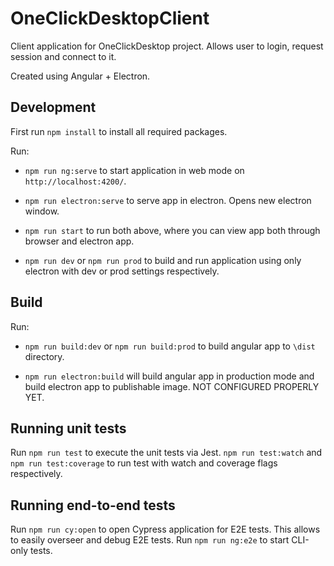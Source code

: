 # OneClickDesktopClient

Client application for OneClickDesktop project. Allows user to login, request session and connect to it.

Created using Angular + Electron.

## Development

First run `npm install` to install all required packages.

Run:

- `npm run ng:serve` to start application in web mode on `http://localhost:4200/`.

- `npm run electron:serve` to serve app in electron. Opens new electron window.

- `npm run start` to run both above, where you can view app both through browser and electron app.

- `npm run dev` or `npm run prod` to build and run application using only electron with dev or prod settings respectively.

## Build

Run:

- `npm run build:dev` or `npm run build:prod` to build angular app to `\dist` directory.

- `npm run electron:build` will build angular app in production mode and build electron app to publishable image. NOT CONFIGURED PROPERLY YET.

## Running unit tests

Run `npm run test` to execute the unit tests via Jest. `npm run test:watch` and `npm run test:coverage` to run test with watch and coverage flags respectively.

## Running end-to-end tests

Run `npm run cy:open` to open Cypress application for E2E tests. This allows to easily overseer and debug E2E tests.
Run `npm run ng:e2e` to start CLI-only tests.
